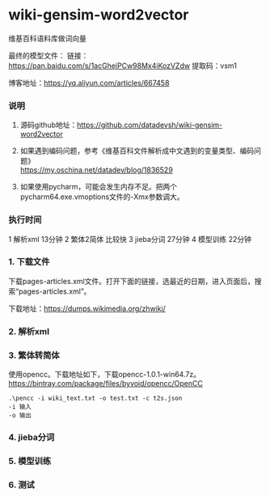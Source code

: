# wiki-gensim-word2vector

维基百科语料库做词向量

最终的模型文件：
链接：https://pan.baidu.com/s/1acGhejPCw98Mx4iKozVZdw 
提取码：vsm1

博客地址：https://yq.aliyun.com/articles/667458

### 说明

1. 源码github地址：https://github.com/datadevsh/wiki-gensim-word2vector

2. 如果遇到编码问题，参考《维基百科文件解析成中文遇到的变量类型、编码问题》      
https://my.oschina.net/datadev/blog/1836529


3. 如果使用pycharm，可能会发生内存不足。把两个pycharm64.exe.vmoptions文件的-Xmx参数调大。

### 执行时间

1 解析xml  		13分钟
2 繁体2简体  	比较快
3 jieba分词 	27分钟
4 模型训练		22分钟	


### 1. 下载文件
下载pages-articles.xml文件。打开下面的链接，选最近的日期，进入页面后，搜索“pages-articles.xml”。

下载地址：https://dumps.wikimedia.org/zhwiki/


### 2. 解析xml


### 3. 繁体转简体
使用opencc。下载地址如下，下载opencc-1.0.1-win64.7z。
https://bintray.com/package/files/byvoid/opencc/OpenCC
```
.\pencc -i wiki_text.txt -o test.txt -c t2s.json
-i 输入
-o 输出
```
### 4. jieba分词    
### 5. 模型训练    
### 6. 测试    

